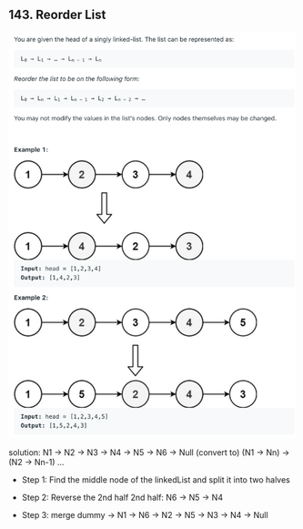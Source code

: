 ## 143. Reorder List

![](img/2021-06-11-01-09-57.png)

solution:
N1 -> N2 -> N3 -> N4 -> N5 -> N6 -> Null (convert to)
(N1 -> Nn) -> (N2 -> Nn-1) ...

- Step 1: Find the middle node of the linkedList
  and split it into two halves

- Step 2: Reverse the 2nd half
  2nd half: N6 -> N5 -> N4

- Step 3: merge 
  dummy -> N1 -> N6 -> N2 -> N5 -> N3 -> N4 -> Null


